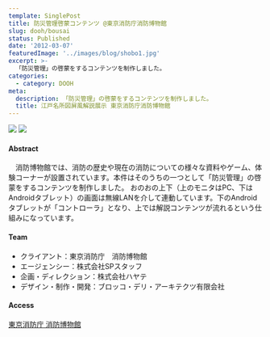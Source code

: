```yaml
---
template: SinglePost
title: 防災管理啓蒙コンテンツ @東京消防庁消防博物館
slug: dooh/bousai
status: Published
date: '2012-03-07'
featuredImage: '../images/blog/shobo1.jpg'
excerpt: >-
  「防災管理」の啓蒙をするコンテンツを制作しました。
categories:
  - category: DOOH
meta:
  description: 「防災管理」の啓蒙をするコンテンツを制作しました。
  title: 江戸名所図屏風解説展示 東京消防庁消防博物館
---
```


![](/blog/shobo1.jpg)
![](/blog/shobo2.jpg)

#### Abstract

　消防博物館では、消防の歴史や現在の消防についての様々な資料やゲーム、体験コーナーが設置されています。本件はそのうちの一つとして「防災管理」の啓蒙をするコンテンツを制作しました。 おのおの上下（上のモニタはPC、下はAndroidタブレット）の画面は無線LANを介して連動しています。下のAndroidタブレットが「コントローラ」となり、上では解説コンテンツが流れるという仕組みになっています。

#### Team

- クライアント：東京消防庁　消防博物館
- エージェンシー：株式会社SPスタッフ
- 企画・ディレクション：株式会社ハヤテ
- デザイン・制作・開発：ブロッコ・デリ・アーキテクツ有限会社

#### Access

[東京消防庁 消防博物館](https://www.tfd.metro.tokyo.lg.jp/ts/museum.html)